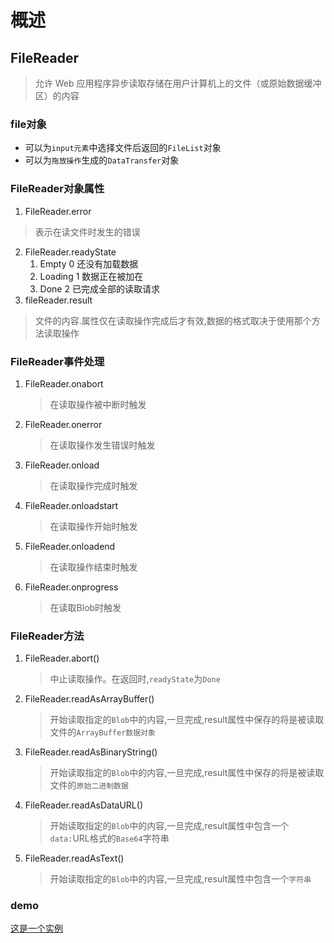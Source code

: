 # 概述

## FileReader
> 允许 Web 应用程序异步读取存储在用户计算机上的文件（或原始数据缓冲区）的内容

### file对象
  - 可以为`input元素`中选择文件后返回的`FileList`对象
  - 可以为`拖放操作`生成的`DataTransfer`对象
  
### FileReader对象属性
1. FileReader.error
  > 表示在读文件时发生的错误
2. FileReader.readyState
   1. Empty 0 还没有加载数据
   2. Loading 1 数据正在被加在
   3. Done 2 已完成全部的读取请求
3. fileReader.result
  > 文件的内容.属性仅在读取操作完成后才有效,数据的格式取决于使用那个方法读取操作

### FileReader事件处理
1. FileReader.onabort
   > 在读取操作被中断时触发
2. FileReader.onerror
   > 在读取操作发生错误时触发
3. FileReader.onload
   > 在读取操作完成时触发
4. FileReader.onloadstart
   > 在读取操作开始时触发
5. FileReader.onloadend
   > 在读取操作结束时触发
6. FileReader.onprogress
   > 在读取Blob时触发

### FileReader方法
1. FileReader.abort()
   > 中止读取操作。在返回时,`readyState`为`Done`
2. FileReader.readAsArrayBuffer()
   > 开始读取指定的`Blob`中的内容,一旦完成,result属性中保存的将是被读取文件的`ArrayBuffer数据对象`
3. FileReader.readAsBinaryString()
   > 开始读取指定的`Blob`中的内容,一旦完成,result属性中保存的将是被读取文件的`原始二进制数据`
4. FileReader.readAsDataURL()
   > 开始读取指定的`Blob`中的内容,一旦完成,result属性中包含一个`data:`URL格式的`Base64`字符串
5. FileReader.readAsText()
   > 开始读取指定的`Blob`中的内容,一旦完成,result属性中包含一个`字符串`

### demo
[这是一个实例](https://github.com/oDen7/blog-md-demo/tree/main/upload)